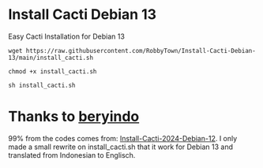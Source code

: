# Install Cacti Debian 13
Easy Cacti Installation for Debian 13

```
wget https://raw.githubusercontent.com/RobbyTown/Install-Cacti-Debian-13/main/install_cacti.sh
```
```
chmod +x install_cacti.sh
```
```
sh install_cacti.sh
```

# Thanks to [beryindo](https://github.com/beryindo)
99% from the codes comes from: [Install-Cacti-2024-Debian-12](https://github.com/beryindo/Install-Cacti-2024-Debian-12). I only made a small rewrite on install_cacti.sh that it work for Debian 13 and translated from Indonesian to Englisch.
